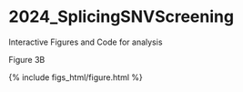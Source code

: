 # 2024_SplicingSNVScreening
Interactive Figures and Code for analysis

Figure 3B

{% include figs_html/figure.html %}
